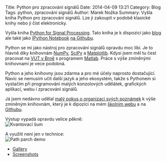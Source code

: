 Title: Python pro zpracování signálů
Date: 2014-04-09 13:21
Category: Blog
Tags: python, zpracování signálů
Author: Marek Nožka
Summary: Vyšla kniha Python pro zpracování signálů. 
         Lze ji zakoupit v podobě klasické knihy nebo 
         ji číst elektronicky.


Vyšla kniha 
[Python for Signal Processing](https://www.springer.com/engineering/signals/book/978-3-319-01341-1).
Tato kniha je k dispozici jako 
[blog](http://python-for-signal-processing.blogspot.cz/)
ale také  jako 
[IPython Notebook](http://ipython.org/notebook.html)
[na Githubu](https://github.com/unpingco/Python-for-Signal-Processing).

Python se mi jako nástroj pro zpracování signálů opravdu moc líbí. Je to hlavně
díky knihovnám 
[NumPy](http://www.numpy.org/),
[SciPy](http://scipy.org/) a 
[Matplotlib](http://matplotlib.org).
Kdysi jsem měl tu čest pracovat na [VUT v Brně](http://www.feec.vutbr.cz) s
programem [Matlab](https://cs.wikipedia.org/wiki/Matlab). Práce s výše
zmíněnými knihovnami je vece podobná. 

Python a jeho knihovny jsou zdarma a pro mé účely naprosto dostačující. Navíc
se nemusím učit další jazyk a jeho ekosystém, takže s Pythonem si vystačím při
programování malých konzolových udělátek, grafických aplikací, webu i
zpracování signálů.

Já jsem nedávno udělal [malý pokus o organizaci svých
poznámek](http://nbviewer.ipython.org/github/tlapicka/IPythonNotebooks/tree/master/)
k výše zmíněným knihovnám, který je k dipozici na mém [školním
webu](http://hroch.spseol.cz/~nozka/python/matplotlib/) a na
[Githubu](https://github.com/tlapicka/IPythonNotebooks).

Výstup vypadá opravdu velice pěkně:   
![Kvantovací šum]({static}/img/sum.png)

A využití není jen v technice:   
![Path parch demo]({static}/img/path_patch_demo.png)

* [Gallery](http://matplotlib.org/gallery.html)
* [Screenshots](http://matplotlib.org/users/screenshots.html)


